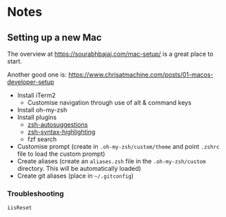 # Notes

## Setting up a new Mac 

The overview at https://sourabhbajaj.com/mac-setup/ is a great place to start. 

Another good one is: https://www.chrisatmachine.com/posts/01-macos-developer-setup

- Install iTerm2
  - Customise navigation through use of alt & command keys  
- Install oh-my-zsh
- Install plugins
  - [zsh-autosuggestions](https://github.com/zsh-users/zsh-autosuggestions/blob/master/INSTALL.md#oh-my-zsh)
  - [zsh-syntax-highlighting](https://github.com/zsh-users/zsh-syntax-highlighting/blob/master/INSTALL.md#oh-my-zsh)
  - fzf search 
- Customise prompt (create in `.oh-my-zsh/custom/theme` and point `.zshrc` file to load the custom prompt)
- Create aliases (create an `aliases.zsh` file in the `.oh-my-zsh/custom` directory. This will be automatically loaded)
- Create git aliases (place in `~/.gitconfig`)

### Troubleshooting 

`iisReset`

